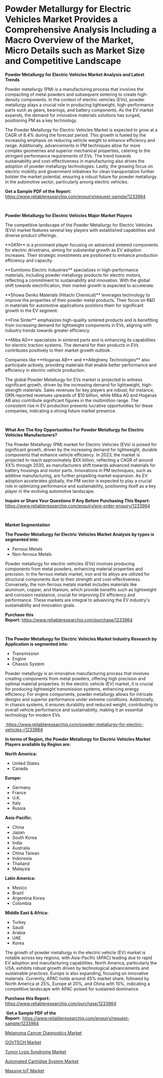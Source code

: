 <p><h1>Powder Metallurgy for Electric Vehicles Market Provides a Comprehensive Analysis Including a Macro Overview of the Market, Micro Details such as Market Size and Competitive Landscape</h1></p><p><strong>Powder Metallurgy for Electric Vehicles Market Analysis and Latest Trends</strong></p>
<p><p>Powder metallurgy (PM) is a manufacturing process that involves the compacting of metal powders and subsequent sintering to create high-density components. In the context of electric vehicles (EVs), powder metallurgy plays a crucial role in producing lightweight, high-performance parts such as gears, bearings, and battery components. As the EV market expands, the demand for innovative materials solutions has surged, positioning PM as a key technology.</p><p>The Powder Metallurgy for Electric Vehicles Market is expected to grow at a CAGR of 8.4% during the forecast period. This growth is fueled by the increasing emphasis on reducing vehicle weight to enhance efficiency and range. Additionally, advancements in PM techniques allow for more complex geometries and superior mechanical properties, catering to the stringent performance requirements of EVs. The trend towards sustainability and cost-effectiveness in manufacturing also drives the adoption of powder metallurgy technologies. Lastly, the growing focus on electric mobility and government initiatives for clean transportation further bolster the market potential, ensuring a robust future for powder metallurgy in the automotive sector, particularly among electric vehicles.</p></p>
<p><strong>Get a Sample PDF of the Report:&nbsp;</strong> <a href="https://www.reliableresearchiq.com/enquiry/request-sample/1233964?utm_campaign=1876&utm_medium=2&utm_source=Github&utm_content=ia&utm_term=18122024&utm_id=powder-metallurgy-for-electric-vehicles">https://www.reliableresearchiq.com/enquiry/request-sample/1233964</a></p>
<p>&nbsp;</p>
<p><strong>Powder Metallurgy for Electric Vehicles Major Market Players</strong></p>
<p><p>The competitive landscape of the Powder Metallurgy for Electric Vehicles (EVs) market features several key players with established capabilities and diverse product offerings. </p><p>**GKN** is a prominent player focusing on advanced sintered components for electric drivetrains, aiming for substantial growth as EV adoption increases. Their strategic investments are positioned to enhance production efficiency and capacity.</p><p>**Sumitomo Electric Industries** specializes in high-performance materials, including powder metallurgy products for electric motors, reflecting a commitment to sustainability and innovation. With the global shift towards electrification, their market growth is expected to accelerate.</p><p>**Showa Denko Materials (Hitachi Chemical)** leverages technology to improve the properties of their powder metal products. Their focus on R&D in materials for automotive applications positions them for significant growth in the EV segment.</p><p>**Fine Sinter** emphasizes high-quality sintered products and is benefiting from increasing demand for lightweight components in EVs, aligning with industry trends towards greater efficiency.</p><p>**Miba AG** specializes in sintered parts and is enhancing its capabilities for electric traction systems. The demand for their products in EVs contributes positively to their market growth outlook.</p><p>Companies like **Hoganas AB** and **Allegheny Technologies** also participate actively, providing materials that enable better performance and efficiency in electric vehicle production.</p><p>The global Powder Metallurgy for EVs market is projected to witness significant growth, driven by the increasing demand for lightweight, high-strength materials. Sales revenues for key players are robust; for instance, GKN reported revenues upwards of $10 billion, while Miba AG and Hoganas AB also contribute significant figures in the multimillion range. The consistent rise in EV production presents lucrative opportunities for these companies, indicating a strong future market presence.</p></p>
<p>&nbsp;</p>
<p><strong>What Are The Key Opportunities For Powder Metallurgy for Electric Vehicles Manufacturers?</strong></p>
<p><p>The Powder Metallurgy (PM) market for Electric Vehicles (EVs) is poised for significant growth, driven by the increasing demand for lightweight, durable components that enhance vehicle efficiency. In 2023, the market is projected to reach approximately $XX billion, reflecting a CAGR of around XX% through 2030, as manufacturers shift towards advanced materials for battery housings and motor parts. Innovations in PM techniques, such as additive manufacturing, are further propelling market expansion. As EV adoption accelerates globally, the PM sector is expected to play a crucial role in optimizing performance and sustainability, positioning itself as a key player in the evolving automotive landscape.</p></p>
<p><strong>Inquire or Share Your Questions If Any Before Purchasing This Report:</strong> <a href="https://www.reliableresearchiq.com/enquiry/pre-order-enquiry/1233964?utm_campaign=1876&utm_medium=2&utm_source=Github&utm_content=ia&utm_term=18122024&utm_id=powder-metallurgy-for-electric-vehicles">https://www.reliableresearchiq.com/enquiry/pre-order-enquiry/1233964</a></p>
<p>&nbsp;</p>
<p><strong>Market Segmentation</strong></p>
<p><strong>The Powder Metallurgy for Electric Vehicles Market Analysis by types is segmented into:</strong></p>
<p><ul><li>Ferrous Metals</li><li>Non-ferrous Metals</li></ul></p>
<p><p>Powder metallurgy for electric vehicles (EVs) involves producing components from metal powders, enhancing material properties and precision. In the ferrous metals market, iron and its alloys are utilized for structural components due to their strength and cost-effectiveness. Conversely, the non-ferrous metals market includes materials like aluminum, copper, and titanium, which provide benefits such as lightweight and corrosion resistance, crucial for improving EV efficiency and performance. These markets are integral to advancing the EV industry's sustainability and innovation goals.</p></p>
<p><strong>Purchase this Report:&nbsp;</strong><a href="https://www.reliableresearchiq.com/purchase/1233964?utm_campaign=1876&utm_medium=2&utm_source=Github&utm_content=ia&utm_term=18122024&utm_id=powder-metallurgy-for-electric-vehicles">https://www.reliableresearchiq.com/purchase/1233964</a></p>
<p>&nbsp;</p>
<p><strong>The Powder Metallurgy for Electric Vehicles Market Industry Research by Application is segmented into:</strong></p>
<p><ul><li>Transmission</li><li>Engine</li><li>Chassis System</li></ul></p>
<p><p>Powder metallurgy is an innovative manufacturing process that involves creating components from metal powders, offering high precision and optimal material properties. In the electric vehicle (EV) market, it is crucial for producing lightweight transmission systems, enhancing energy efficiency. For engine components, powder metallurgy allows for intricate designs and superior performance under extreme conditions. Additionally, in chassis systems, it ensures durability and reduced weight, contributing to overall vehicle performance and sustainability, making it an essential technology for modern EVs.</p></p>
<p><a href="https://www.reliableresearchiq.com/powder-metallurgy-for-electric-vehicles-r1233964?utm_campaign=1876&utm_medium=2&utm_source=Github&utm_content=ia&utm_term=18122024&utm_id=powder-metallurgy-for-electric-vehicles">&nbsp;https://www.reliableresearchiq.com/powder-metallurgy-for-electric-vehicles-r1233964</a></p>
<p><strong>In terms of Region, the Powder Metallurgy for Electric Vehicles Market Players available by Region are:</strong></p>
<p>
    <p> <strong> North America: </strong>
        <ul>
            <li>United States</li>
            <li>Canada</li>
        </ul>
        </p> 
    <p> <strong> Europe: </strong>
        <ul>
            <li>Germany</li>
            <li>France</li>
            <li>U.K.</li>
            <li>Italy</li>
            <li>Russia</li>
        </ul>
        </p> 
    <p> <strong> Asia-Pacific: </strong>
        <ul>
            <li>China</li>
            <li>Japan</li>
            <li>South Korea</li>
            <li>India</li>
            <li>Australia</li>
            <li>China Taiwan</li>
            <li>Indonesia</li>
            <li>Thailand</li>
            <li>Malaysia</li>
        </ul>
        </p> 
    <p> <strong> Latin America: </strong>
        <ul>
            <li>Mexico</li>
            <li>Brazil</li>
            <li>Argentina Korea</li>
            <li>Colombia</li>
        </ul>
        </p> 
    <p> <strong> Middle East & Africa: </strong>
        <ul>
            <li>Turkey</li>
            <li>Saudi</li>
            <li>Arabia</li>
            <li>UAE</li>
            <li>Korea</li>
        </ul>
    </p>
    </p>
<p><p>The growth of powder metallurgy in the electric vehicle (EV) market is notable across key regions, with Asia-Pacific (APAC) leading due to rapid EV adoption and manufacturing capabilities. North America, particularly the USA, exhibits robust growth driven by technological advancements and sustainable practices. Europe is also expanding, focusing on innovative materials. Currently, APAC holds around 45% market share, followed by North America at 25%, Europe at 20%, and China with 10%, indicating a competitive landscape with APAC poised for sustained dominance.</p></p>
<p><strong>Purchase this Report: </strong><a href="https://www.reliableresearchiq.com/purchase/1233964?utm_campaign=1876&utm_medium=2&utm_source=Github&utm_content=ia&utm_term=18122024&utm_id=powder-metallurgy-for-electric-vehicles">https://www.reliableresearchiq.com/purchase/1233964</a></p>
<p>&nbsp;<strong>Get a Sample PDF of the Report:&nbsp;&nbsp;</strong><a href="https://www.reliableresearchiq.com/enquiry/request-sample/1233964?utm_campaign=1876&utm_medium=2&utm_source=Github&utm_content=ia&utm_term=18122024&utm_id=powder-metallurgy-for-electric-vehicles">https://www.reliableresearchiq.com/enquiry/request-sample/1233964</a></p>
<p><strong></strong></p>
<p><p><a href="https://www.linkedin.com/pulse/future-melanoma-cancer-diagnostics-market-size-trends-6mzef?utm_campaign=1876&utm_medium=2&utm_source=Github&utm_content=ia&utm_term=18122024&utm_id=powder-metallurgy-for-electric-vehicles">Melanoma Cancer Diagnostics Market</a></p><p><a href="https://www.linkedin.com/pulse/insights-govtech-market-players-size-geographical-regions-g8pwe?utm_campaign=1876&utm_medium=2&utm_source=Github&utm_content=ia&utm_term=18122024&utm_id=powder-metallurgy-for-electric-vehicles">GOVTECH Market</a></p><p><a href="https://www.linkedin.com/pulse/tumor-lysis-syndrome-market-sizeshare-recent-development-wvbrf?utm_campaign=1876&utm_medium=2&utm_source=Github&utm_content=ia&utm_term=18122024&utm_id=powder-metallurgy-for-electric-vehicles">Tumor Lysis Syndrome Market</a></p><p><a href="https://www.linkedin.com/pulse/why-automated-cartridge-system-market-rise-exploring-81-cagr-z9t9f?utm_campaign=1876&utm_medium=2&utm_source=Github&utm_content=ia&utm_term=18122024&utm_id=powder-metallurgy-for-electric-vehicles">Automated Cartridge System Market</a></p><p><a href="https://www.linkedin.com/pulse/massive-iot-market-growth-analysis-regions-manufacturers-types-cpi3f?utm_campaign=1876&utm_medium=2&utm_source=Github&utm_content=ia&utm_term=18122024&utm_id=powder-metallurgy-for-electric-vehicles">Massive IoT Market</a></p></p>
